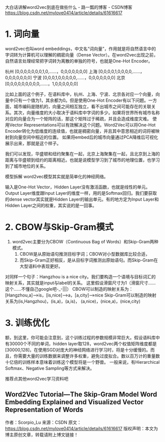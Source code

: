 大白话讲解word2vec到底在做些什么 - 路一瓢的博客 - CSDN博客 https://blog.csdn.net/mylove0414/article/details/61616617

# 1. 词向量
word2vec也叫word embeddings，中文名“词向量”，作用就是将自然语言中的字词转为计算机可以理解的稠密向量（Dense Vector）。在word2vec出现之前，自然语言处理经常把字词转为离散的单独的符号，也就是One-Hot Encoder。

杭州 [0,0,0,0,0,0,0,1,0,……，0,0,0,0,0,0,0]
上海 [0,0,0,0,1,0,0,0,0,……，0,0,0,0,0,0,0]
宁波 [0,0,0,1,0,0,0,0,0,……，0,0,0,0,0,0,0]
北京 [0,0,0,0,0,0,0,0,0,……，1,0,0,0,0,0,0]

比如上面的这个例子，在语料库中，杭州、上海、宁波、北京各对应一个向量，向量中只有一个值为1，其余都为0。但是使用One-Hot Encoder有以下问题。一方面，城市编码是随机的，向量之间相互独立，看不出城市之间可能存在的关联关系。其次，向量维度的大小取决于语料库中字词的多少。如果将世界所有城市名称对应的向量合为一个矩阵的话，那这个矩阵过于稀疏，并且会造成维度灾难。 
使用Vector Representations可以有效解决这个问题。Word2Vec可以将One-Hot Encoder转化为低维度的连续值，也就是稠密向量，并且其中意思相近的词将被映射到向量空间中相近的位置。 
如果将embed后的城市向量通过PCA降维后可视化展示出来，那就是这个样子。

我们可以发现，华盛顿和纽约聚集在一起，北京上海聚集在一起，且北京到上海的距离与华盛顿到纽约的距离相近。也就是说模型学习到了城市的地理位置，也学习到了城市地位的关系。

模型拆解
word2vec模型其实就是简单化的神经网络。

输入是One-Hot Vector，Hidden Layer没有激活函数，也就是线性的单元。Output Layer维度跟Input Layer的维度一样，用的是Softmax回归。我们要获取的dense vector其实就是Hidden Layer的输出单元。有的地方定为Input Layer和Hidden Layer之间的权重，其实说的是一回事。 

# 2. CBOW与Skip-Gram模式
1. word2vec主要分为CBOW（Continuous Bag of Words）和Skip-Gram两种模式。
    1. CBOW是从原始语句推测目标字词；CBOW对小型数据库比较合适，
    2. 而Skip-Gram正好相反，是从目标字词推测出原始语句。而Skip-Gram在大型语料中表现更好。 

对同样一个句子：Hangzhou is a nice city。我们要构造一个语境与目标词汇的映射关系，其实就是input与label的关系。 
这里假设滑窗尺寸为1（滑窗尺寸……这个……不懂自己google吧-_-|||） 
CBOW可以制造的映射关系为：[Hangzhou,a]—>is，[is,nice]—>a，[a,city]—>nice 
Skip-Gram可以制造的映射关系为(is,Hangzhou)，(is,a)，(a,is)， (a,nice)，(nice,a)，(nice,city)

# 3. 训练优化
额，到这里，你可能会注意到，这个训练过程的参数规模非常巨大。假设语料库中有30000个不同的单词，hidden layer取128，word2vec两个权值矩阵维度都是[30000,128]，在使用SGD对庞大的神经网络进行学习时，将是十分缓慢的。而且，你需要大量的训练数据来调整许多权重，避免过度拟合。数以百万计的重量数十亿倍的训练样本意味着训练这个模型将是一个野兽。 
一般来说，有Hierarchical Softmax、Negative Sampling等方式来解决。

推荐点其他word2vec学习资料吧

Word2Vec Tutorial—The Skip-Gram Model
Word Embedding Explained and Visualized
Vector Representation of Words
--------------------- 
作者：Scorpio_Lu 
来源：CSDN 
原文：https://blog.csdn.net/mylove0414/article/details/61616617 
版权声明：本文为博主原创文章，转载请附上博文链接！